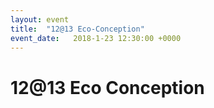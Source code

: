 ```yaml
---
layout: event
title:  "12@13 Eco-Conception"
event_date:   2018-1-23 12:30:00 +0000
---
```


# 12@13 Eco Conception
